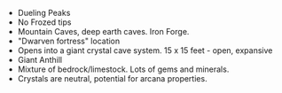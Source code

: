 - Dueling Peaks
- No Frozed tips
- Mountain Caves, deep earth caves. Iron Forge.
- "Dwarven fortress" location
- Opens into a giant crystal cave system. 15 x 15 feet - open, expansive
- Giant Anthill
- Mixture of bedrock/limestock. Lots of gems and minerals.
- Crystals are neutral, potential for arcana properties.